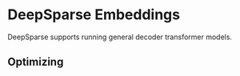 # DeepSparse Embeddings

DeepSparse supports running general decoder transformer models.

## Optimizing

